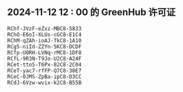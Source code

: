 ## 2024-11-12 12 : 00 的 GreenHub 许可证
```
RChf-JVzF-eZxz-MBC8-5833
RChO-E6oI-XLUs-cGC8-E1C4
RChM-qZAh-ioAJ-TkC8-1A10
RCg5-niId-ZZYn-5KC8-DCDF
RCfp-UORH-LVNq-rMC8-1DF8
RCfL-9R3N-T9Jo-U2C8-A24F
RCet-ttoS-T6Px-82C8-2C04
RCeT-yac7-rfFP-Q7C8-30E7
RCeC-0JMS-ZpBa-ipC8-D3CC
RCdJ-6Vzw-wvix-k2C8-B55B
```
